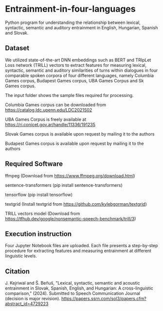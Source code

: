 # Entrainment-in-four-languages
Python program for understanding the relationship between lexical, syntactic, semantic and auditory entrainment in English, Hungarian, Spanish and Slovak.

## Dataset
We utilized state-of-the-art DNN embeddings such as BERT and TRIpLet Loss network (TRILL) vectors to extract features for measuring lexical, syntactic, semantic and auditory similarities of turns within dialogues in four comparable spoken corpora of four different languages, namely Columbia Games corpus, Budapest Games corpus, UBA Games Corpus and Sk Games corpus. 

The input folder shows the sample files required for processing.

Columbia Games corpus can be downloaded from https://catalog.ldc.upenn.edu/LDC2021S02

UBA Games Corpus is freely available at https://ri.conicet.gov.ar/handle/11336/191235

Slovak Games corpus is available upon request by mailing it to the authors

Budapest Games corpus is available upon request by mailing it to the authors

## Required Software
ffmpeg (Download from https://www.ffmpeg.org/download.html)

sentence-transformers (pip install sentence-transformers)

tensorflow (pip install tensorflow)

textgrid (Install textgrid from https://github.com/kylebgorman/textgrid)

TRILL vectors model (Download from https://tfhub.dev/google/nonsemantic-speech-benchmark/trill/3)

## Execution instruction
Four Jupyter Notebook files are uploaded. Each file presents a step-by-step procedure for extracting features and measuring entrainment at different linguistic levels. 

## Citation
J. Kejriwal and Š. Beňuš, "Lexical, syntactic, semantic and acoustic entrainment in Slovak, Spanish, English, and Hungarian: A cross-linguistic comparison," (2024). Submitted to Speech Communication Journal (decision is major revision). https://papers.ssrn.com/sol3/papers.cfm?abstract_id=4729223

